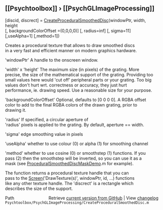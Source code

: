 ## [[Psychtoolbox]] &#8250; [[PsychGLImageProcessing]]

[discid, discrect] = [CreateProceduralSmoothedDisc](CreateProceduralSmoothedDisc)(windowPtr, width, height   
[, backgroundColorOffset =(0,0,0,0)] [, radius=inf] [, sigma=11] [,useAlpha=1] [,method=1])  
  
Creates a procedural texture that allows to draw smoothed discs  
in a very fast and efficient manner on modern graphics hardware.  
  
'windowPtr' A handle to the onscreen window.  
  
'width' x 'height' The maximum size (in pixels) of the grating. More  
precise, the size of the mathematical support of the grating. Providing too  
small values here would 'cut off' peripheral parts or your grating. Too big  
values don't hurt wrt. correctness or accuracy, they just hurt  
performance, ie. drawing speed. Use a reasonable size for your purpose.  
  
'backgroundColorOffset' Optional, defaults to [0 0 0 0]. A RGBA offset  
color to add to the final RGBA colors of the drawn grating, prior to  
drawing it.  
  
'radius' If specified, a circular aperture of  
'radius' pixels is applied to the grating. By default, aperture == width.  
  
'sigma' edge smoothing value in pixels  
  
'useAlpha' whether to use colour (0) or alpha (1) for smoothing channel  
  
'method' whether to use cosine (0) or smoothstep (1) functions. If you  
 pass (2) then the smoothstep will be inverted, so you can use it as a  
 mask (see [ProceduralSmoothedDiscMaskDemo](ProceduralSmoothedDiscMaskDemo).m for example).  
  
The function returns a procedural texture handle that you can  
pass to the [Screen](Screen)('DrawTexture(s)', windowPtr, id, ...) functions  
like any other texture handle. The 'discrect' is a rectangle which  
describes the size of the support.  




<div class="code_header" style="text-align:right;">
  <span style="float:left;">Path&nbsp;&nbsp;</span> <span class="counter">Retrieve <a href=
  "https://raw.github.com/Psychtoolbox-3/Psychtoolbox-3/beta/Psychtoolbox/PsychGLImageProcessing/CreateProceduralSmoothedDisc.m">current version from GitHub</a> | View <a href=
  "https://github.com/Psychtoolbox-3/Psychtoolbox-3/commits/beta/Psychtoolbox/PsychGLImageProcessing/CreateProceduralSmoothedDisc.m">changelog</a></span>
</div>
<div class="code">
  <code>Psychtoolbox/PsychGLImageProcessing/CreateProceduralSmoothedDisc.m</code>
</div>

